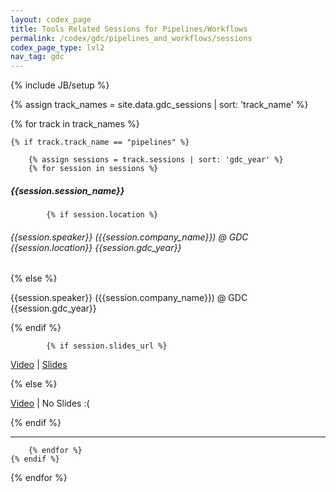 ```yaml
---
layout: codex_page
title: Tools Related Sessions for Pipelines/Workflows
permalink: /codex/gdc/pipelines_and_workflows/sessions
codex_page_type: lvl2
nav_tag: gdc
---
```

{% include JB/setup %}


<!-- To Edit or Add content to this page please edit the _data/gdc_sessions.yaml file (look for track_name : pipelines) -->
{% assign track_names = site.data.gdc_sessions | sort: 'track_name' %}

{% for track in track_names %}

	{% if track.track_name == "pipelines" %}

		{% assign sessions = track.sessions | sort: 'gdc_year' %}
		{% for session in sessions %}

<h5>{{session.session_name}}</h5>

			{% if session.location %}
<h6>{{session.speaker}} ({{session.company_name}}) @ GDC {{session.location}} {{session.gdc_year}}</h6>
			{% else %}
<p>{{session.speaker}} ({{session.company_name}}) @ GDC {{session.gdc_year}}</p>
			{% endif %}

			{% if session.slides_url %}
<p><a href="{{session.video_url}}">Video</a> | <a href="{{session.slides_url}}">Slides</a></p>
			{% else %}
<p><a href="{{session.video_url}}">Video</a> | No Slides :(</p>
			{% endif %}

<hr>

		{% endfor %}
	{% endif %}
{% endfor %}